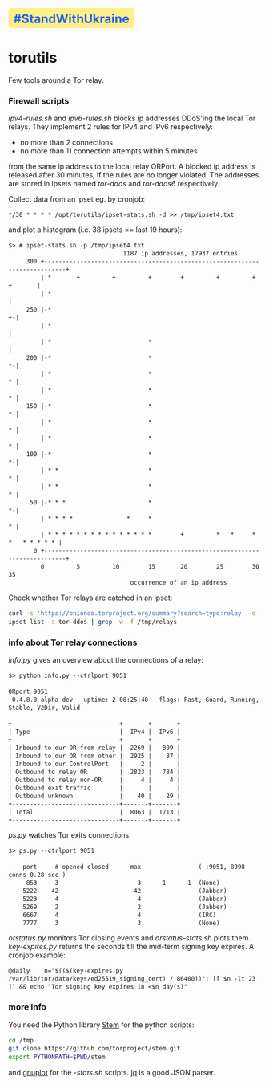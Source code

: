 [![StandWithUkraine](https://raw.githubusercontent.com/vshymanskyy/StandWithUkraine/main/badges/StandWithUkraine.svg)](https://github.com/vshymanskyy/StandWithUkraine/blob/main/docs/README.md)

# torutils
Few tools around a Tor relay.

### Firewall scripts
*ipv4-rules.sh* and *ipv6-rules.sh* blocks ip addresses DDoS'ing the local Tor relays.
They implement 2 rules for IPv4 and IPv6 respectively:

- no more than 2 connections
- no more than 11 connection attempts within 5 minutes

from the same ip address to the local relay ORPort.
A blocked ip address is released after 30 minutes, if the rules are no longer violated. 
The addresses are stored in ipsets named *tor-ddos* and *tor-ddos6* respectively.

Collect data from an ipset eg. by cronjob:

```cron
*/30 * * * * /opt/torutils/ipset-stats.sh -d >> /tmp/ipset4.txt
```
and plot a histogram (i.e. 38 ipsets == last 19 hours):

```console
$> # ipset-stats.sh -p /tmp/ipset4.txt
                                1187 ip addresses, 17937 entries                          
     300 +----------------------------------------------------------------------------+   
         | *       +         +         +        +         +         +         +       |   
         | *                                                                          |   
     250 |-*                                                                        +-|   
         | *                                                                          |   
         | *                           *                                              |   
     200 |-*                           *                                            *-|   
         | *                           *                                            * |   
         | *                           *                                            * |   
     150 |-*                           *                                            *-|   
         | *                           *                                            * |   
         | *                           *                                            * |   
     100 |-*                           *                                            *-|   
         | * *                         *                                            * |   
         | * *                         *                                            * |   
      50 |-* * *                       *                                            *-|   
         | * * * *               *     *                                            * |   
         | * * * * * * * * * * * * * * *        +         *   *     *   *   * * * * * |   
       0 +----------------------------------------------------------------------------+   
         0         5         10        15       20        25        30        35          
                                  occurrence of an ip address                             
```
Check whether Tor relays are catched in an ipset:

```bash
curl -s 'https://onionoo.torproject.org/summary?search=type:relay' -o - | jq -cr '.relays[].a' | tr '\[\]" ,' ' ' | xargs -r -n 1 > /tmp/relays
ipset list -s tor-ddos | grep -w -f /tmp/relays
```
### info about Tor relay connections

*info.py* gives an overview about the connections of a relay:

```console
$> python info.py --ctrlport 9051

ORport 9051
 0.4.8.0-alpha-dev   uptime: 2-08:25:40   flags: Fast, Guard, Running, Stable, V2Dir, Valid

+------------------------------+-------+-------+
| Type                         |  IPv4 |  IPv6 |
+------------------------------+-------+-------+
| Inbound to our OR from relay |  2269 |   809 |
| Inbound to our OR from other |  2925 |    87 |
| Inbound to our ControlPort   |     2 |       |
| Outbound to relay OR         |  2823 |   784 |
| Outbound to relay non-OR     |     4 |     4 |
| Outbound exit traffic        |       |       |
| Outbound unknown             |    40 |    29 |
+------------------------------+-------+-------+
| Total                        |  8063 |  1713 |
+------------------------------+-------+-------+

```
*ps.py* watches Tor exits connections:

```console
$> ps.py --ctrlport 9051

    port     # opened closed      max                ( :9051, 8998 conns 0.28 sec )
     853     3                      3      1      1  (None)
    5222    42                     42                (Jabber)
    5223     4                      4                (Jabber)
    5269     2                      2                (Jabber)
    6667     4                      4                (IRC)
    7777     3                      3                (None)
```

*orstatus.py* monitors Tor closing events and *orstatus-stats.sh* plots them. *key-expires.py* returns the seconds till the mid-term signing key expires. A cronjob example:

```cron
@daily    n="$(($(key-expires.py /var/lib/tor/data/keys/ed25519_signing_cert) / 86400))"; [[ $n -lt 23 ]] && echo "Tor signing key expires in <$n day(s)"
```
### more info
You need the Python library [Stem](https://stem.torproject.org/index.html) for the python scripts:

```bash
cd /tmp
git clone https://github.com/torproject/stem.git
export PYTHONPATH=$PWD/stem
```
and [gnuplot](http://www.gnuplot.info/) for the *-stats.sh* scripts.
[jq](https://stedolan.github.io/jq/) is a good JSON parser.


